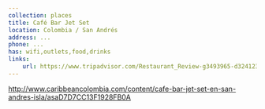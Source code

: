 ```yaml
---
collection: places
title: Café Bar Jet Set
location: Colombia / San Andrés
address: ...
phone: ...
has: wifi,outlets,food,drinks
links:
    url: https://www.tripadvisor.com/Restaurant_Review-g3493965-d3241230-Reviews-Cafe_Bar_Jet_Set-San_Andres_San_Andres_Island_San_Andres_and_Providencia_Departm.html
---
```


http://www.caribbeancolombia.com/content/cafe-bar-jet-set-en-san-andres-isla/asaD7D7CC13F1928FB0A
